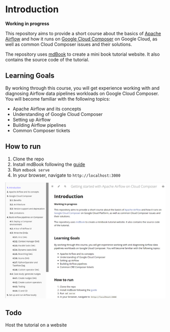 # Introduction

**Working in progress**

This repository aims to provide a short course about the basics of [Apache Airflow](https://airflow.apache.org/) and how it runs on [Google Cloud Composer](https://cloud.google.com/composer) on Google Cloud, as well as common Cloud Composer issues and their solutions.

The repository uses [mdBook](https://rust-lang.github.io/mdBook/) to create a mini book tutorial website. It also contains the source code of the tutorial.

## Learning Goals

By working through this course, you will get experience working with and diagnosing Airflow data pipelines workloads on Google Cloud Composer. You will become familiar with the following topics:

* Apache Airflow and its concepts
* Understanding of Google Cloud Composer
* Setting up Airflow
* Building Airflow pipelines
* Common Composer tickets

## How to run
1. Clone the repo
2. Install mdBook following the [guide](https://github.com/rust-lang/mdBook#installation)
3. Run `mdbook serve`
4. In your browser, navigate to `http://localhost:3000`

![mdbook website](mdbook-website.png)

## Todo
Host the tutorial on a website
